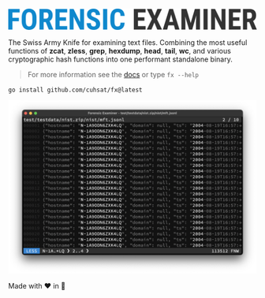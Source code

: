 ![](docs/img/logo.png "Forensic Examiner")

The Swiss Army Knife for examining text files. Combining the most useful functions of **zcat**, **zless**, **grep**, **hexdump**, **head**, **tail**, **wc**, and various cryptographic hash functions into one performant standalone binary.

> For more information see the [docs](docs) or type `fx --help`

```console
go install github.com/cuhsat/fx@latest
```

![](docs/img/grep.png)

Made with ❤ in 🐹